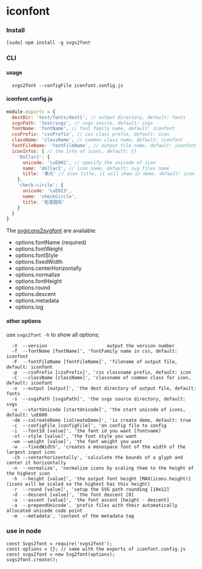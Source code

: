 # iconfont


### Install
```
[sudo] npm install -g svgs2font
```

### CLI

#### usage
```
  svgs2font --configFile iconfont.config.js
```

#### iconfont.config.js

```js
module.exports = {
  destDir: 'test/fonts/dest1', // output directory, default: fonts
  svgsPath: 'test/svgs', // svgs source, default: svgs
  fontName: 'fontName', // font family name, default: iconfont
  cssPrefix: 'cssPrefix', // css class prefix, default: icon
  className: 'className', // common class name, default: iconfont
  fontFileName: 'fontFileName', // output file name, default: iconfont
  iconInfos: { // the info of icons, default: {}
    'Dollar2': {
      unicode: '\uE002', // specify the unicode of icon
      name: 'dollar2', // icon name, default: svg files name
      title: '美元' // icon title, it will show in demo, default: icon name
    },
    'check-circle': {
      unicode: '\uE013',
      name: 'checkCircle',
      title: '检查圆形'
    }
  }
}
```

The [svgicons2svgfont](https://github.com/nfroidure/svgicons2svgfont#svgicons2svgfontoptions) are available:

- options.fontName (required)
- options.fontWeight
- options.fontStyle
- options.fixedWidth
- options.centerHorizontally
- options.normalize
- options.fontHeight
- options.round
- options.descent
- options.metadata
- options.log


#### other options

use ```svgs2font -h``` to show all options;

```
  -V  --version                      output the version number
  -f  --fontName [fontName]', 'fontFamily name in css, default: iconfont
  -F  --fontFileName [fontFileName]', 'filename of output file, default: iconfont
  -p  --cssPrefix [cssPrefix]', 'css classname prefix, default: icon
  -C  --className [className]', 'classname of common class for icon, default: iconfont
  -o  --output [output]', 'the dest directory of output file, default: fonts
  -s  --svgsPath [svgsPath]', 'the svgs source directory, default: svgs
  -u  --startUnicode [startUnicode]', 'the start unicode of icons, default: \uE600
  -dm --isCreateDemo [isCreateDemo]', 'is create demo, default: true
  -c  --configFile [configFile]', 'an config file to config
  -i  --fontId [value]', 'the font id you want [fontname]
  -st --style [value]', 'the font style you want
  -we --weight [value]', 'the font weight you want
  -w  --fixedWidth', 'creates a monospace font of the width of the largest input icon
  -ch --centerhorizontally', 'calculate the bounds of a glyph and center it horizontally
  -n  --normalize', 'normalize icons by scaling them to the height of the highest icon
  -h  --height [value]', 'the output font height [MAX(icons.height)] (icons will be scaled so the highest has this height)
  -r  --round [value]', 'setup the SVG path rounding [10e12]
  -d  --descent [value]', 'the font descent [0]
  -a  --ascent [value]', 'the font ascent [height - descent]
  -a  --prependUnicode', 'prefix files with their automatically allocated unicode code point
  -m  --metadata', 'content of the metadata tag
```

### use in node

```
const Svgs2font = require('svgs2font');
const options = {}; // same with the exports of iconfont.config.js
const svgs2font = new Svg2font(options);
svgs2font.create();
```
